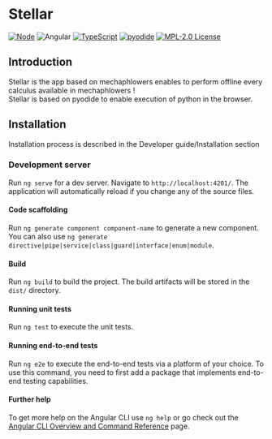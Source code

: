 # Stellar

[![Node](https://img.shields.io/badge/-Node.js-808080?logo=node.js&colorA=404040&logoColor=66cc33)](https://www.npmjs.com/package/preferred-node-version)
![Angular](https://img.shields.io/badge/angular-%23DD0031.svg?logo=angular&logoColor=white)
[![TypeScript](https://img.shields.io/badge/-Typed-808080?logo=typescript&colorA=404040&logoColor=0096ff)](/src/main.d.ts)
[![pyodide](https://img.shields.io/badge/works_on-pyodide-%237303fc)](https://pyodide.org/en/stable/index.html)
[![MPL-2.0 License](https://img.shields.io/badge/license-MPL_2.0-blue.svg)](https://www.mozilla.org/en-US/MPL/2.0/)


## Introduction

Stellar is the app based on mechaphlowers enables to perform offline every calculus available in mechaphlowers !  
Stellar is based on pyodide to enable execution of python in the browser.

## Installation
Installation process is described in the Developer guide/Installation section

### Development server  
Run `ng serve` for a dev server. Navigate to `http://localhost:4201/`. The application will automatically reload if you change any of the source files.

#### Code scaffolding  
Run `ng generate component component-name` to generate a new component. You can also use `ng generate directive|pipe|service|class|guard|interface|enum|module`.

#### Build  
Run `ng build` to build the project. The build artifacts will be stored in the `dist/` directory.

#### Running unit tests  
Run `ng test` to execute the unit tests.

#### Running end-to-end tests  
Run `ng e2e` to execute the end-to-end tests via a platform of your choice. To use this command, you need to first add a package that implements end-to-end testing capabilities.

#### Further help  
To get more help on the Angular CLI use `ng help` or go check out the [Angular CLI Overview and Command Reference](https://angular.io/cli) page.
